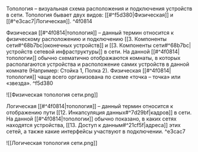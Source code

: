 Топология – визуальная схема расположения и подключения устройств в сети. Топология бывает двух видов: [[#^f5d380|Физическая]] и [[#^e3cac7|Логическая]]. ^4f0814

Физическая [[#^4f0814|топология]] – данный термин относится к физическому расположению и подключению [[3. Компоненты сети#^68b7bc|оконечных устройств]] и [[3. Компоненты сети#^68b7bc|устройств сетевой инфраструктуры]] в сети. На данной [[#^4f0814|топологии]] обычно схематично отображаются комнаты, в которых располагаются устройства и расположение самих устройств в данной комнате (Например: Стойка 1, Полка 2). Физическая [[#^4f0814|топология]] чаще всего организована по схеме «точка – точка» или «звезда». ^f5d380

![[Физическая топология сети.png]]

Логическая [[#^4f0814|топология]] – данный термин относится к отображению пути [[12. Инкапсуляция данных#^7d29bf|кадров]] в сети. На данной [[#^4f0814|топологии]] обычно показано, в каких сетях находятся устройства, [[13. Доступ к данным#^21cf5f|адреса]] этих сетей, а также какие интерфейсы участвуют в подключении. ^e3cac7

![[Логическая топология сети.png]]